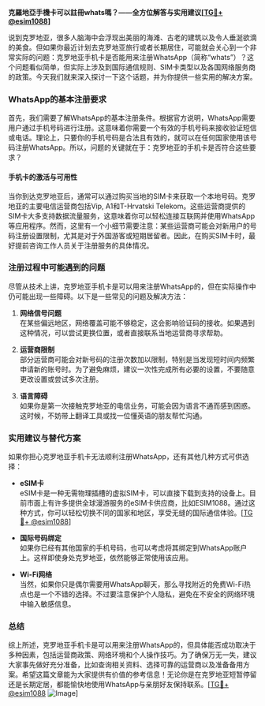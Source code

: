 **克羅地亞手機卡可以註冊whats嗎？——全方位解答与实用建议[[TG💪+ @esim1088](https://t.me/s/esim1088)]**

说到克罗地亚，很多人脑海中会浮现出美丽的海滩、古老的建筑以及令人垂涎欲滴的美食。但如果你最近计划去克罗地亚旅行或者长期居住，可能就会关心到一个非常实际的问题：克罗地亚手机卡是否能用来注册WhatsApp（简称“whats”）？这个问题看似简单，但实际上涉及到国际通信规则、SIM卡类型以及各国网络服务商的政策。今天我们就来深入探讨一下这个话题，并为你提供一些实用的解决方案。

### WhatsApp的基本注册要求

首先，我们需要了解WhatsApp的基本注册条件。根据官方说明，WhatsApp需要用户通过手机号码进行注册。这意味着你需要一个有效的手机号码来接收验证短信或电话。理论上，只要你的手机号码是合法且有效的，就可以在任何国家使用该号码注册WhatsApp。所以，问题的关键就在于：克罗地亚的手机卡是否符合这些要求？

#### 手机卡的激活与可用性

当你到达克罗地亚后，通常可以通过购买当地的SIM卡来获取一个本地号码。克罗地亚的主要电信运营商包括Vip, A1和T-Hrvatski Telekom。这些运营商提供的SIM卡大多支持数据流量服务，这意味着你可以轻松连接互联网并使用WhatsApp等应用程序。然而，这里有一个小细节需要注意：某些运营商可能会对新用户的号码注册设置限制，尤其是对于外国游客或短期居留者。因此，在购买SIM卡时，最好提前咨询工作人员关于注册服务的具体情况。

### 注册过程中可能遇到的问题

尽管从技术上讲，克罗地亚手机卡是可以用来注册WhatsApp的，但在实际操作中仍可能出现一些障碍。以下是一些常见的问题及解决方法：

1. **网络信号问题**  
   在某些偏远地区，网络覆盖可能不够稳定，这会影响验证码的接收。如果遇到这种情况，可以尝试更换位置，或者直接联系当地运营商寻求帮助。

2. **运营商限制**  
   部分运营商可能会对新号码的注册次数加以限制，特别是当发现短时间内频繁申请新的账号时。为了避免麻烦，建议一次性完成所有必要的设置，不要随意更改设置或尝试多次注册。

3. **语言障碍**  
   如果你是第一次接触克罗地亚的电信业务，可能会因为语言不通而感到困惑。这时候，不妨带上翻译工具或找一位懂英语的朋友帮忙沟通。

### 实用建议与替代方案

如果你担心克罗地亚手机卡无法顺利注册WhatsApp，还有其他几种方式可供选择：

- **eSIM卡**  
  eSIM卡是一种无需物理插槽的虚拟SIM卡，可以直接下载到支持的设备上。目前市面上有许多提供全球漫游服务的eSIM卡供应商，比如ESIM1088。通过这种方式，你可以轻松切换不同的国家和地区，享受无缝的国际通信体验。[[TG💪+ @esim1088](https://t.me/s/esim1088)]

- **国际号码绑定**  
  如果你已经有其他国家的手机号码，也可以考虑将其绑定到WhatsApp账户上。这样即使身处克罗地亚，依然能够正常使用该应用。

- **Wi-Fi网络**  
  当然，如果你只是偶尔需要用WhatsApp聊天，那么寻找附近的免费Wi-Fi热点也是一个不错的选择。不过要注意保护个人隐私，避免在不安全的网络环境中输入敏感信息。

### 总结

综上所述，克罗地亚手机卡是可以用来注册WhatsApp的，但具体能否成功取决于多种因素，包括运营商政策、网络环境和个人操作技巧。为了确保万无一失，建议大家事先做好充分准备，比如查询相关资料、选择可靠的运营商以及准备备用方案。希望这篇文章能为大家提供有价值的参考信息！无论你是在克罗地亚短暂停留还是长期定居，都能愉快地使用WhatsApp与亲朋好友保持联系。[[TG💪+ @esim1088](https://t.me/s/esim1088) ![Image](https://i.postimg.cc/4NQfJmqS/Snipaste-2025-05-13-00-14-12.png)]